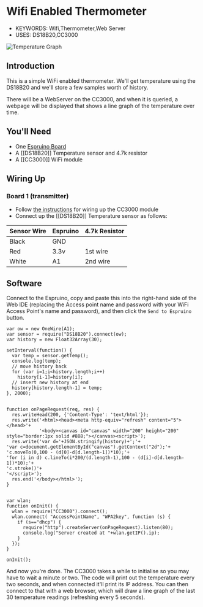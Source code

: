 <!--- Copyright (c) 2013 Gordon Williams, Pur3 Ltd. See the file LICENSE for copying permission. -->
Wifi Enabled Thermometer
===============================

* KEYWORDS: Wifi,Thermometer,Web Server
* USES: DS18B20,CC3000

![Temperature Graph](graph.png)

Introduction
-----------

This is a simple WiFi enabled thermometer. We'll get temperature using the DS18B20 and we'll store a few samples worth of history.

There will be a WebServer on the CC3000, and when it is queried, a webpage will be displayed that shows a line graph of the temperature over time.

You'll Need
----------

* One [Espruino Board](/EspruinoBoard)
* A [[DS18B20]] Temperature sensor and 4.7k resistor
* A [[CC3000]] WiFi module

Wiring Up
--------

### Board 1 (transmitter)

* Follow [the instructions](/CC3000) for wiring up the CC3000 module
* Connect up the [[DS18B20]] Temperature sensor as follows:

| Sensor Wire | Espruino   | 4.7k Resistor |
| --------- | ---------- | ------------- |
| Black     |  GND   |               |
| Red       |  3.3v  | 1st wire      |
| White     |  A1    | 2nd wire      |

Software
-------

Connect to the Espruino, copy and paste this into the right-hand side of the Web IDE (replacing the Access point name and password with your WiFi Access Point's name and password), and then click the `Send to Espruino` button.

```
var ow = new OneWire(A1);
var sensor = require("DS18B20").connect(ow);
var history = new Float32Array(30);

setInterval(function() {
  var temp = sensor.getTemp();
  console.log(temp);
  // move history back
  for (var i=1;i<history.length;i++)
    history[i-1]=history[i];
  // insert new history at end
  history[history.length-1] = temp;
}, 2000);


function onPageRequest(req, res) {
  res.writeHead(200, {'Content-Type': 'text/html'});
  res.write('<html><head><meta http-equiv="refresh" content="5"></head>'+
            '<body><canvas id="canvas" width="200" height="200" style="border:1px solid #888;"></canvas><script>');
  res.write('var d='+JSON.stringify(history)+';'+
'var c=document.getElementById("canvas").getContext("2d");'+
'c.moveTo(0,100 - (d[0]-d[d.length-1])*10);'+
'for (i in d) c.lineTo(i*200/(d.length-1),100 - (d[i]-d[d.length-1])*10);'+
'c.stroke()'+
'</script>');
  res.end('</body></html>');
}


var wlan;
function onInit() {
  wlan = require("CC3000").connect();
  wlan.connect( "AccessPointName", "WPA2key", function (s) { 
    if (s=="dhcp") {
      require("http").createServer(onPageRequest).listen(80);
      console.log("Server created at "+wlan.getIP().ip);
    }
  });
}

onInit();
```

And now you're done. The CC3000 takes a while to initialise so you may have to wait a minute or two. The code will print out the temperature every two seconds, and when connected it'll print its IP address. You can then connect to that with a web browser, which will draw a line graph of the last 30 temperature readings (refreshing every 5 seconds).
